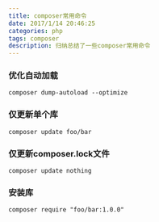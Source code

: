 ```yaml
---
title: composer常用命令
date: 2017/1/14 20:46:25
categories: php
tags: composer
description: 归纳总结了一些composer常用命令
---
```


### 优化自动加载
```
composer dump-autoload --optimize
```

### 仅更新单个库
```
composer update foo/bar
```

### 仅更新composer.lock文件
```
composer update nothing
```

### 安装库
```
composer require "foo/bar:1.0.0"  
```







